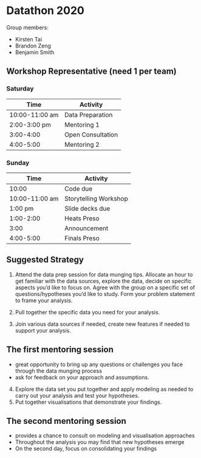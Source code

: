 # Datathon 2020
Group members:
- Kirsten Tai
- Brandon Zeng
- Benjamin Smith

## Workshop Representative (need 1 per team)
### Saturday
| Time           | Activity                 |
|----------------|--------------------------|
| 10:00-11:00 am | Data Preparation         |
| 2:00-3:00 pm   | Mentoring 1              |
| 3:00-4:00      | Open Consultation        |
| 4:00-5:00      | Mentoring 2              |

### Sunday
| Time           | Activity                 |
|----------------|--------------------------|
| 10:00          | Code due                 |
| 10:00-11:00 am | Storytelling Workshop    |
| 1:00 pm        | Slide decks due          |
| 1:00-2:00      | Heats Preso              |
| 3:00           | Announcement             |
| 4:00-5:00      | Finals Preso             |

## Suggested Strategy
1. Attend the data prep session for data munging tips. Allocate an hour to get familiar with the data sources, explore the data, decide on
specific aspects you’d like to focus on. Agree with the group on a specific set of questions/hypotheses you’d like to study. Form your problem statement to frame your analysis.

2. Pull together the specific data you need for your analysis.
3. Join various data sources if needed, create new features if needed to support your analysis.

## The first mentoring session
- great opportunity to bring up any questions or challenges you face through the data munging process
- ask for feedback on your approach and assumptions.

4. Explore the data set you put together and apply modeling as needed to carry out your analysis and test your hypotheses.
5. Put together visualisations that demonstrate your findings.

## The second mentoring session
- provides a chance to consult on modeling and visualisation approaches
- Throughout the analysis you may find that new hypotheses emerge
- On the second day, focus on consolidating your findings


